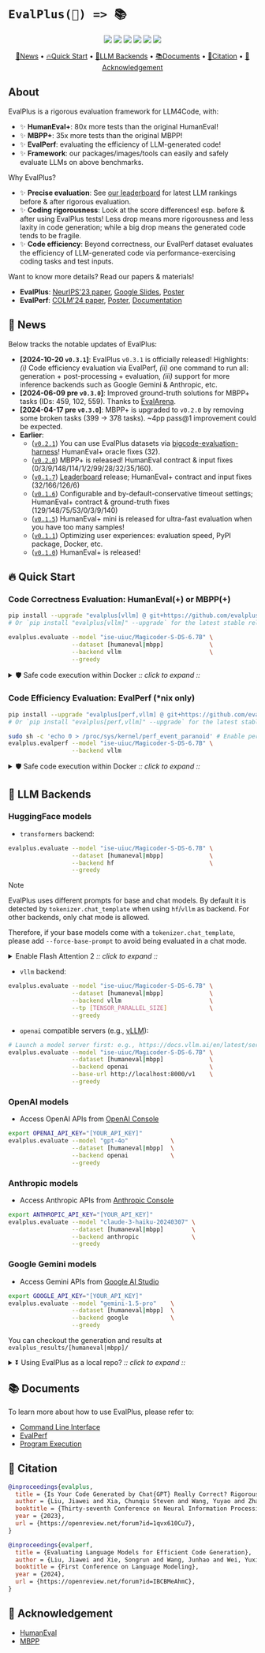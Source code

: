 # `EvalPlus(📖) => 📚`

<p align="center">
    <a href="https://evalplus.github.io/leaderboard.html"><img src="https://img.shields.io/badge/%F0%9F%8F%86-leaderboard-8A2BE2"></a>
    <a href="https://openreview.net/forum?id=1qvx610Cu7"><img src="https://img.shields.io/badge/EvalPlus-NeurIPS'23-a55fed.svg"></a>
    <a href="https://openreview.net/forum?id=IBCBMeAhmC"><img src="https://img.shields.io/badge/EvalPerf-COLM'24-a55fed.svg"></a>
    <a href="https://huggingface.co/evalplus/"><img src="https://img.shields.io/badge/🤗%20Hugging%20Face-evalplus-%23ff8811.svg"></a>
    <a href="https://pypi.org/project/evalplus/"><img src="https://img.shields.io/pypi/v/evalplus?color=g"></a>
    <a href="https://hub.docker.com/r/ganler/evalplus" title="Docker"><img src="https://img.shields.io/docker/image-size/ganler/evalplus"></a>
</p>

<p align="center">
    <a href="#-news">📰News</a> •
    <a href="#-quick-start">🔥Quick Start</a> •
    <a href="#-llm-backends">🚀LLM Backends</a> •
    <a href="#-documents">📚Documents</a> •
    <a href="#-citation">📜Citation</a> •
    <a href="#-acknowledgement">🙏Acknowledgement</a>
</p>

## About

EvalPlus is a rigorous evaluation framework for LLM4Code, with:

- ✨ **HumanEval+**: 80x more tests than the original HumanEval!
- ✨ **MBPP+**: 35x more tests than the original MBPP!
- ✨ **EvalPerf**: evaluating the efficiency of LLM-generated code!
- ✨ **Framework**: our packages/images/tools can easily and safely evaluate LLMs on above benchmarks.

Why EvalPlus?

- ✨ **Precise evaluation**: See [our leaderboard](https://evalplus.github.io/leaderboard.html) for latest LLM rankings before & after rigorous evaluation.
- ✨ **Coding rigorousness**: Look at the score differences! esp. before & after using EvalPlus tests! Less drop means more rigorousness and less laxity in code generation; while a big drop means the generated code tends to be fragile.
- ✨ **Code efficiency**: Beyond correctness, our EvalPerf dataset evaluates the efficiency of LLM-generated code via performance-exercising coding tasks and test inputs.

Want to know more details? Read our papers & materials!

- **EvalPlus**: [NeurIPS'23 paper](https://openreview.net/forum?id=1qvx610Cu7), [Google Slides](https://docs.google.com/presentation/d/1eTxzUQG9uHaU13BGhrqm4wH5NmMZiM3nI0ezKlODxKs), [Poster](https://jw-liu.xyz/assets/pdf/EvalPlus_Poster.pdf)
- **EvalPerf**: [COLM'24 paper](https://openreview.net/forum?id=IBCBMeAhmC), [Poster](https://jw-liu.xyz/assets/pdf/jiawei-colm-evalperf-poster.pdf), [Documentation](./docs/evalperf.md)

## 📰 News

Below tracks the notable updates of EvalPlus:

- **[2024-10-20 `v0.3.1`]**: EvalPlus `v0.3.1` is officially released! Highlights: *(i)* Code efficiency evaluation via EvalPerf, *(ii)* one command to run all: generation + post-processing + evaluation, *(iii)* support for more inference backends such as Google Gemini & Anthropic, etc.
- **[2024-06-09 pre `v0.3.0`]**: Improved ground-truth solutions for MBPP+ tasks (IDs: 459, 102, 559). Thanks to [EvalArena](https://github.com/crux-eval/eval-arena).
- **[2024-04-17 pre `v0.3.0`]**: MBPP+ is upgraded to `v0.2.0` by removing some broken tasks (399 -> 378 tasks). ~4pp pass@1 improvement could be expected.
- **Earlier**:
  - ([`v0.2.1`](https://github.com/evalplus/evalplus/releases/tag/v0.2.1)) You can use EvalPlus datasets via [bigcode-evaluation-harness](https://github.com/bigcode-project/bigcode-evaluation-harness)! HumanEval+ oracle fixes (32).
  - ([`v0.2.0`](https://github.com/evalplus/evalplus/releases/tag/v0.2.0)) MBPP+ is released! HumanEval contract & input fixes (0/3/9/148/114/1/2/99/28/32/35/160).
  - ([`v0.1.7`](https://github.com/evalplus/evalplus/releases/tag/v0.1.7)) [Leaderboard](https://evalplus.github.io/leaderboard.html) release; HumanEval+ contract and input fixes (32/166/126/6)
  - ([`v0.1.6`](https://github.com/evalplus/evalplus/releases/tag/v0.1.6)) Configurable and by-default-conservative timeout settings; HumanEval+ contract & ground-truth fixes (129/148/75/53/0/3/9/140)
  - ([`v0.1.5`](https://github.com/evalplus/evalplus/releases/tag/v0.1.5)) HumanEval+ mini is released for ultra-fast evaluation when you have too many samples!
  - ([`v0.1.1`](https://github.com/evalplus/evalplus/releases/tag/v0.1.1)) Optimizing user experiences: evaluation speed, PyPI package, Docker, etc.
  - ([`v0.1.0`](https://github.com/evalplus/evalplus/releases/tag/v0.1.0)) HumanEval+ is released!

## 🔥 Quick Start

### Code Correctness Evaluation: HumanEval(+) or MBPP(+)

```bash
pip install --upgrade "evalplus[vllm] @ git+https://github.com/evalplus/evalplus"
# Or `pip install "evalplus[vllm]" --upgrade` for the latest stable release

evalplus.evaluate --model "ise-uiuc/Magicoder-S-DS-6.7B" \
                  --dataset [humaneval|mbpp]             \
                  --backend vllm                         \
                  --greedy
```

<details><summary>🛡️ Safe code execution within Docker <i>:: click to expand ::</i></summary>
<div>

```bash
# Local generation
evalplus.codegen --model "ise-uiuc/Magicoder-S-DS-6.7B" \
                 --dataset humaneval                    \
                 --backend vllm                         \
                 --greedy

# Code execution within Docker
docker run --rm --pull=always -v $(pwd)/evalplus_results:/app ganler/evalplus:latest \
           evalplus.evaluate --dataset humaneval                                     \
           --samples /app/humaneval/ise-uiuc--Magicoder-S-DS-6.7B_vllm_temp_0.0.jsonl
```

</div>
</details>

### Code Efficiency Evaluation: EvalPerf (*nix only)

```bash
pip install --upgrade "evalplus[perf,vllm] @ git+https://github.com/evalplus/evalplus"
# Or `pip install "evalplus[perf,vllm]" --upgrade` for the latest stable release

sudo sh -c 'echo 0 > /proc/sys/kernel/perf_event_paranoid' # Enable perf
evalplus.evalperf --model "ise-uiuc/Magicoder-S-DS-6.7B" \
                  --backend vllm
```

<details><summary>🛡️ Safe code execution within Docker <i>:: click to expand ::</i></summary>
<div>

```bash
# Local generation
evalplus.codegen --model "ise-uiuc/Magicoder-S-DS-6.7B" \
                 --dataset evalperf                     \
                 --backend vllm                         \
                 --temperture 1.0                       \
                 --n-samples 100

# Code execution within Docker
sudo sh -c 'echo 0 > /proc/sys/kernel/perf_event_paranoid' # Enable perf
docker run --cap-add PERFMON --rm --pull=always -v $(pwd)/evalplus_results:/app ganler/evalplus:latest \
           evalplus.evalperf --samples /app/evalperf/ise-uiuc--Magicoder-S-DS-6.7B_vllm_temp_1.0.jsonl
```

</div>
</details>

## 🚀 LLM Backends

### HuggingFace models

- `transformers` backend:

```bash
evalplus.evaluate --model "ise-uiuc/Magicoder-S-DS-6.7B" \
                  --dataset [humaneval|mbpp]             \
                  --backend hf                           \
                  --greedy
```

> [!Note]
>
> EvalPlus uses different prompts for base and chat models.
> By default it is detected by `tokenizer.chat_template` when using `hf`/`vllm` as backend.
> For other backends, only chat mode is allowed.
>
> Therefore, if your base models come with a `tokenizer.chat_template`,
> please add `--force-base-prompt` to avoid being evaluated
> in a chat mode.

<details><summary>Enable Flash Attention 2 <i>:: click to expand ::</i></summary>
<div>

```bash
# Install Flash Attention 2
pip install packaging ninja
pip install flash-attn --no-build-isolation
# Note: if you have installation problem, consider using pre-built
# wheels from https://github.com/Dao-AILab/flash-attention/releases

# Run evaluation with FA2
evalplus.evaluate --model "ise-uiuc/Magicoder-S-DS-6.7B"         \
                  --dataset [humaneval|mbpp]                     \
                  --backend hf                                   \
                  --attn-implementation [flash_attention_2|sdpa] \
                  --greedy
```

</div>
</details>

- `vllm` backend:

```bash
evalplus.evaluate --model "ise-uiuc/Magicoder-S-DS-6.7B" \
                  --dataset [humaneval|mbpp]             \
                  --backend vllm                         \
                  --tp [TENSOR_PARALLEL_SIZE]            \
                  --greedy
```

- `openai` compatible servers (e.g., [vLLM](https://docs.vllm.ai/en/latest/serving/openai_compatible_server.html)):

```bash
# Launch a model server first: e.g., https://docs.vllm.ai/en/latest/serving/deploying_with_docker.html
evalplus.evaluate --model "ise-uiuc/Magicoder-S-DS-6.7B" \
                  --dataset [humaneval|mbpp]             \
                  --backend openai                       \
                  --base-url http://localhost:8000/v1    \
                  --greedy
```

### OpenAI models

- Access OpenAI APIs from [OpenAI Console](https://platform.openai.com/)

```bash
export OPENAI_API_KEY="[YOUR_API_KEY]"
evalplus.evaluate --model "gpt-4o"            \
                  --dataset [humaneval|mbpp]  \
                  --backend openai            \
                  --greedy
```

### Anthropic models

- Access Anthropic APIs from [Anthropic Console](https://console.anthropic.com/)

```bash
export ANTHROPIC_API_KEY="[YOUR_API_KEY]"
evalplus.evaluate --model "claude-3-haiku-20240307" \
                  --dataset [humaneval|mbpp]        \
                  --backend anthropic               \
                  --greedy
```

### Google Gemini models

- Access Gemini APIs from [Google AI Studio](https://aistudio.google.com/)

```bash
export GOOGLE_API_KEY="[YOUR_API_KEY]"
evalplus.evaluate --model "gemini-1.5-pro"    \
                  --dataset [humaneval|mbpp]  \
                  --backend google            \
                  --greedy
```

You can checkout the generation and results at `evalplus_results/[humaneval|mbpp]/`

<details><summary>⏬ Using EvalPlus as a local repo? <i>:: click to expand ::</i></summary>
<div>

```bash
git clone https://github.com/evalplus/evalplus.git
cd evalplus
export PYTHONPATH=$PYTHONPATH:$(pwd)
pip install -r requirements.txt
```

</div>
</details>

## 📚 Documents

To learn more about how to use EvalPlus, please refer to:

- [Command Line Interface](./docs/cli.md)
- [EvalPerf](./docs/evalperf.md)
- [Program Execution](./docs/execution.md)

## 📜 Citation

```bibtex
@inproceedings{evalplus,
  title = {Is Your Code Generated by Chat{GPT} Really Correct? Rigorous Evaluation of Large Language Models for Code Generation},
  author = {Liu, Jiawei and Xia, Chunqiu Steven and Wang, Yuyao and Zhang, Lingming},
  booktitle = {Thirty-seventh Conference on Neural Information Processing Systems},
  year = {2023},
  url = {https://openreview.net/forum?id=1qvx610Cu7},
}

@inproceedings{evalperf,
  title = {Evaluating Language Models for Efficient Code Generation},
  author = {Liu, Jiawei and Xie, Songrun and Wang, Junhao and Wei, Yuxiang and Ding, Yifeng and Zhang, Lingming},
  booktitle = {First Conference on Language Modeling},
  year = {2024},
  url = {https://openreview.net/forum?id=IBCBMeAhmC},
}
```

## 🙏 Acknowledgement

- [HumanEval](https://github.com/openai/human-eval)
- [MBPP](https://github.com/google-research/google-research/tree/master/mbpp)
